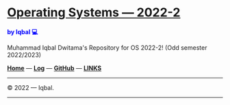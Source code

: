# [Operating Systems — 2022-2](https://iqbaldwitama.github.io/os222/)
<span style="color:BLUE; font-weight:bold;">by Iqbal 💻</span>

Muhammad Iqbal Dwitama's Repository for OS 2022-2! (Odd semester 2022/2023)

**[Home](https://iqbaldwitama.github.io/os222/)** — **[Log](https://iqbaldwitama.github.io/os222/TXT/mylog.txt)** — **[GitHub](https://github.com/iqbaldwitama/)** — **[LINKS](https://iqbaldwitama.github.io/os222/LINKS/links.md)**

---

© 2022 — Iqbal.

---
